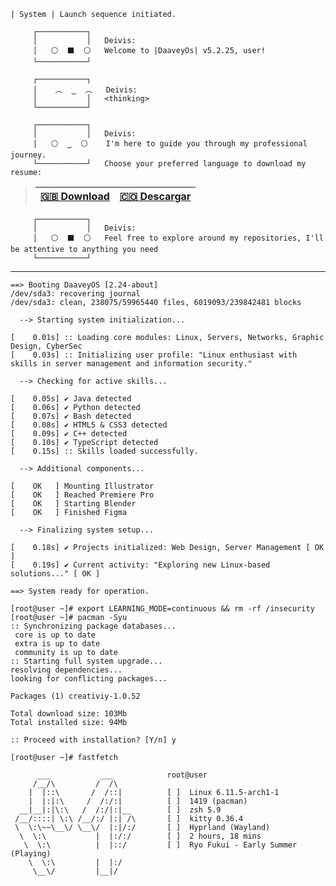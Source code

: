 ```
| System | Launch sequence initiated.

     ┌───────────┐
     │           │   Deivis: 
     │   ⚪  ⬛  ⚪   Welcome to |DaaveyOs| v5.2.25, user!
     └───────────┘
```
```
     ┌───────────┐
     │    ︵  ‿  ︵   Deivis:
     │           │   <thinking> 
     └───────────┘
```
```
     ┌───────────┐
     │           │   Deivis: 
     │   ⚪  ‿  ⚪    I'm here to guide you through my professional journey. 
     └───────────┘   Choose your preferred language to download my resume:
```

> | [🇬🇧 Download](https://drive.google.com/file/d/14UhDydrfdGKyDjekTmb9QbbDNQS49qJc/view?usp=sharing) | [🇨🇴 Descargar](https://drive.google.com/file/d/1QdnVJ5_DsU1IcL51GRcbPfRWgP4Drwpd/view?usp=sharing) |
> |---------------------------|-------------------------|
```
     ┌───────────┐
     │           │   Deivis: 
     │   ⚪  ⬛  ⚪   Feel free to explore around my repositories, I'll be attentive to anything you need
     └───────────┘
```
---
```
==> Booting DaaveyOS [2.24-about]
/dev/sda3: recovering journal
/dev/sda3: clean, 238075/59965440 files, 6019093/239842481 blocks

  --> Starting system initialization...

[    0.01s] :: Loading core modules: Linux, Servers, Networks, Graphic Design, CyberSec
[    0.03s] :: Initializing user profile: "Linux enthusiast with skills in server management and information security."

  --> Checking for active skills...

[    0.05s] ✔ Java detected
[    0.06s] ✔ Python detected
[    0.07s] ✔ Bash detected
[    0.08s] ✔ HTML5 & CSS3 detected
[    0.09s] ✔ C++ detected
[    0.10s] ✔ TypeScript detected
[    0.15s] :: Skills loaded successfully.

  --> Additional components...

[    OK   ] Mounting Illustrator
[    OK   ] Reached Premiere Pro
[    OK   ] Starting Blender
[    OK   ] Finished Figma

  --> Finalizing system setup...

[    0.18s] ✔ Projects initialized: Web Design, Server Management [ OK ]
[    0.19s] ✔ Current activity: "Exploring new Linux-based solutions..." [ OK ]

==> System ready for operation.
```
```
[root@user ~]# export LEARNING_MODE=continuous && rm -rf /insecurity
[root@user ~]# pacman -Syu
:: Synchronizing package databases...
 core is up to date
 extra is up to date
 community is up to date
:: Starting full system upgrade...
resolving dependencies...
looking for conflicting packages...

Packages (1) creativiy-1.0.52

Total download size: 103Mb
Total installed size: 94Mb

:: Proceed with installation? [Y/n] y

[root@user ~]# fastfetch

      ___           ___            root@user 
     /__/\         /  /\           
    |  |::\       /  /::|          [ ]  Linux 6.11.5-arch1-1
    |  |:|:\     /  /:/:|          [ ]  1419 (pacman)
  __|__|:|\:\   /  /:/|:|__        [ ]  zsh 5.9
 /__/::::| \:\ /__/:/ |:| /\       [ ]  kitty 0.36.4
 \  \:\~~\__\/ \__\/  |:|/:/       [ ]  Hyprland (Wayland)
  \  \:\           |  |:/:/        [ ]  2 hours, 18 mins
   \  \:\          |  |::/         [ ]  Ryo Fukui - Early Summer (Playing)
    \  \:\         |  |:/   
     \__\/         |__|/    
```


<!--

╥━━━━━━━━╭━━╮━━┳ ╢╭╮╭━━━━━┫┃▋▋━▅┣ ╢┃╰┫┈┈┈┈┈┃┃┈┈╰┫┣ ╢╰━┫┈┈┈┈┈╰╯╰┳━╯┣ ╢┊┊┃┏┳┳━━┓┏┳┫┊┊┣ ╨━━┗┛┗┛━━┗┛┗┛━━┻

### [root@archlinux ~]# pacman -S [package_name]
resolving dependencies...
looking for conflicting packages...

Packages (1) [package_name]-[version]

Total download size: [size]
Total installed size: [size]

:: Proceed with installation? [Y/n]

[    OK   ] :: "sudo rm -rf /insecurity" [ OK ]
[    OK   ] :: "export LEARNING_MODE=continuous" [ OK ]
[    OK   ] :: "alias creativity='think_outside_the_box'" [ OK ]

<div id="header" align="center">
    <img src="https://media0.giphy.com/media/13E2De8rqGspdS/giphy.gif?cid=ecf05e47ufwu1a11r7vkyvzxgg7zdoo1hijdqyx152avd5j4&rid=giphy.gif&ct=g" width="20%" />
</div>

👀 I'm keen on delving into the field of web development, particularly focusing on the backend. Simultaneously, I'm actively exploring ways to boost my productivity and personal growth.

* 🌍 I'm located in Colombia.
* ✉️ You can contact me at [deivis_working.delta571@slmail.me](mailto:deivis_working.delta571@slmail.me)
* 🧠 Currently, I'm expanding my knowledge of backend development, with a strong emphasis on the Java programming language. I also have experience in C++, JavaScript, HTML & CSS, and Python. My ultimate goal is to evolve into a full-stack developer.
* 🤝 I'm enthusiastic about collaborating on projects related to desktop application development and web design. I'm also passionate about other areas like video game development, mobile applications (especially for Android), and software for computers.



#
![Snake animation](https://github.com/Deivis44/Deivis44/raw/output/github-contribution-grid-snake.svg)
---

### Skills

<p align="center">
<a href="https://www.oracle.com/java/" target="_blank" rel="noreferrer"><img src="https://raw.githubusercontent.com/danielcranney/readme-generator/main/public/icons/skills/java-colored.svg" width="36" height="36" alt="Java" /></a>
<a href="https://www.python.org/" target="_blank" rel="noreferrer"><img src="https://raw.githubusercontent.com/danielcranney/readme-generator/main/public/icons/skills/python-colored.svg" width="36" height="36" alt="Python" /></a>
<a href="https://developer.mozilla.org/en-US/docs/Web/JavaScript" target="_blank" rel="noreferrer"><img src="https://raw.githubusercontent.com/danielcranney/readme-generator/main/public/icons/skills/javascript-colored.svg" width="36" height="36" alt="JavaScript" /></a>
<a href="https://git-scm.com/" target="_blank" rel="noreferrer"><img src="https://raw.githubusercontent.com/danielcranney/readme-generator/main/public/icons/skills/git-colored.svg" width="36" height="36" alt="Git" /></a>
<a href="https://developer.mozilla.org/en-US/docs/Glossary/HTML5" target="_blank" rel="noreferrer"><img src="https://raw.githubusercontent.com/danielcranney/readme-generator/main/public/icons/skills/html5-colored.svg" width="36" height="36" alt="HTML5" /></a>
<a href="https://www.w3.org/TR/CSS/#css" target="_blank" rel="noreferrer"><img src="https://raw.githubusercontent.com/danielcranney/readme-generator/main/public/icons/skills/css3-colored.svg" width="36" height="36" alt="CSS3" /></a>
<a href="https://www.adobe.com/uk/products/photoshop.html" target="_blank" rel="noreferrer"><img src="https://raw.githubusercontent.com/danielcranney/readme-generator/main/public/icons/skills/photoshop-colored.svg" width="36" height="36" alt="Photoshop" /></a>
<a href="adobe.com/uk/products/illustrator.html" target="_blank" rel="noreferrer"><img src="https://raw.githubusercontent.com/danielcranney/readme-generator/main/public/icons/skills/illustrator-colored.svg" width="36" height="36" alt="Illustrator" /></a>
<a href="https://www.adobe.com/uk/products/premiere.html" target="_blank" rel="noreferrer"><img src="https://raw.githubusercontent.com/danielcranney/readme-generator/main/public/icons/skills/premierepro-colored.svg" width="36" height="36" alt="Premiere Pro" /></a>
</p>

![a](https://img.shields.io/youtube/channel/views/UCtJUq5_c5eFmKKdfAYAcb6A?color=%23FF0000&style=for-the-badge)

#
### Socials

<p align="center"> <a href="https://discord.com/users/Daru ダル" target="_blank" rel="noreferrer"><img src="https://raw.githubusercontent.com/danielcranney/readme-generator/main/public/icons/socials/discord.svg" width="32" height="32" /></a> <a href="https://www.github.com/deivis44" target="_blank" rel="noreferrer"><img src="https://raw.githubusercontent.com/danielcranney/readme-generator/main/public/icons/socials/github.svg" width="32" height="32" /></a> <a href="https://www.linkedin.com/in/david-santiago-muñoz-fernandez-8b675a183/" target="_blank" rel="noreferrer"><img src="https://raw.githubusercontent.com/danielcranney/readme-generator/main/public/icons/socials/linkedin.svg" width="32" height="32" /></a> <a href="https://www.youtube.com/c/https://www.youtube.com/channel/UCtJUq5_c5eFmKKdfAYAcb6A" target="_blank" rel="noreferrer"><img src="https://raw.githubusercontent.com/danielcranney/readme-generator/main/public/icons/socials/youtube.svg" width="32" height="32" /></a></p>

#
### Badges

<b>My GitHub Stats</b>

<p align="center" style="display: inline-block;>
    
![GitHub stats](https://github-readme-stats.vercel.app/api?username=deivis44&show_icons=true&theme=tokyonight)

<p align="center" style="display: inline-block;>
    
<a href="http://www.github.com/deivis44"><img height="200" src="https://github-readme-streak-stats.herokuapp.com/?user=deivis44&stroke=ffffff&background=1c1917&ring=6366f1&fire=6366f1&currStreakNum=ffffff&currStreakLabel=6366f1&sideNums=ffffff&sideLabels=ffffff&dates=ffffff&hide_border=true" /></a>
</p>

---
<div id="header" align="center">
    <img src="https://media2.giphy.com/media/v1.Y2lkPTc5MGI3NjExMWQwYjNiNzM2YTg2YjE2YjAyZGUwYWNjNjA0MmY0YjM2OGJmN2U0OSZjdD1n/hQBN5vPDbw03S/giphy.gif" width="60%" />
</div>
-->
